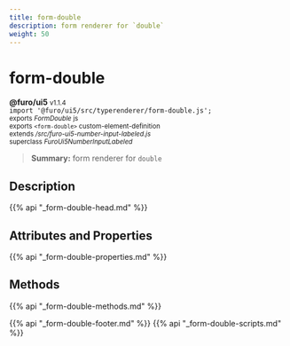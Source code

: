 ```yaml
---
title: form-double
description: form renderer for `double`
weight: 50
---
```


# form-double
**@furo/ui5** <small>v1.1.4</small>
<br>`import '@furo/ui5/src/typerenderer/form-double.js';`<small>
<br>exports *FormDouble* js
<br>exports `<form-double>` custom-element-definition
<br>extends */src/furo-ui5-number-input-labeled.js*
<br>superclass *FuroUi5NumberInputLabeled*</small>

> **Summary:** form renderer for `double`

## Description



{{% api "_form-double-head.md" %}}

## Attributes and Properties
{{% api "_form-double-properties.md" %}}



## Methods
{{% api "_form-double-methods.md" %}}





{{% api "_form-double-footer.md" %}}
{{% api "_form-double-scripts.md" %}}

